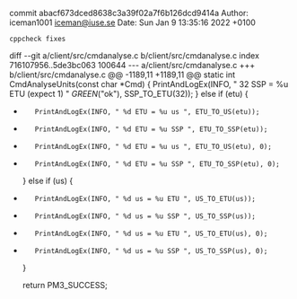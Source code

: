 commit abacf673dced8638c3a39f02a7f6b126dcd9414a
Author: iceman1001 <iceman@iuse.se>
Date:   Sun Jan 9 13:35:16 2022 +0100

    cppcheck fixes

diff --git a/client/src/cmdanalyse.c b/client/src/cmdanalyse.c
index 716107956..5de3bc063 100644
--- a/client/src/cmdanalyse.c
+++ b/client/src/cmdanalyse.c
@@ -1189,11 +1189,11 @@ static int CmdAnalyseUnits(const char *Cmd) {
         PrintAndLogEx(INFO, "  32 SSP = %u ETU (expect 1) " _GREEN_("ok"), SSP_TO_ETU(32));
     } else if (etu) {
 
-        PrintAndLogEx(INFO, " %d ETU = %u us ", ETU_TO_US(etu));
-        PrintAndLogEx(INFO, " %d ETU = %u SSP ", ETU_TO_SSP(etu));
+        PrintAndLogEx(INFO, " %d ETU = %u us ", ETU_TO_US(etu), 0);
+        PrintAndLogEx(INFO, " %d ETU = %u SSP ", ETU_TO_SSP(etu), 0);
     } else if (us) {
-        PrintAndLogEx(INFO, " %d us = %u ETU ", US_TO_ETU(us));
-        PrintAndLogEx(INFO, " %d us = %u SSP ", US_TO_SSP(us));
+        PrintAndLogEx(INFO, " %d us = %u ETU ", US_TO_ETU(us), 0);
+        PrintAndLogEx(INFO, " %d us = %u SSP ", US_TO_SSP(us), 0);
     }
 
     return PM3_SUCCESS;
